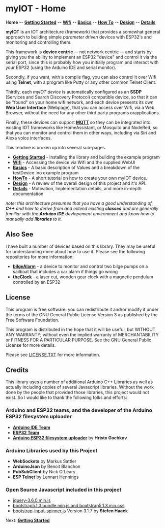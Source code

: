 # myIOT - Home

**Home** --
**[Getting Started](getting_started.md)** --
**[Wifi](wifi.md)** --
**[Basics](basics.md)** --
**[How To](how_to.md)** --
**[Design](design.md)** --
**[Details](details.md)**

**myIOT** is an IOT architecture (framework) that provides a somewhat general
approach to building simple *parameter driven* devices with ESP32's and monitoring and
controlling them.

This framework is **device centric** -- not network centric -- and starts by giving
you the ability to implement an ESP32 "device" and control it via the serial port, since
this is probably how you initially program and interact with your ESP32 (using the Arduino
IDE and serial monitor).

Secondly, if you want, with a compile flag, you can also control it over Wifi using
**Telnet**, with a program like Putty or any other common Telnet Client.

Thirdly, each *myIOT device* is automatically configured as an **SSDP** (Services and Search Discovery Protocol)
compatible device, so that it can be "found" on your home wifi network, and
each device presents its own **Web User Interface** (Webpage), that you can
access over Wifi, via a Web Browser, without the need for any other third
party programs orapplications.

Finally, these devices can support **[MQTT](https://en.wikipedia.org/wiki/MQTT)** so they
can be integrated into existing IOT frameworks like HomeAssistant, or Mosquito and NodeRed,
so that you can monitor and control them in other ways, including via Siri and Alexa
voice interfaces.

This readme is broken up into several sub-pages.

- **[Getting Started](getting_started.md)** - Installing the library and building the example program
- **[Wifi](wifi.md)** - Accessing the device via Wifi and the supplied WebUI
- **[Basics](basics.md)** - A basic description of Values and a breakdown of the testDevice.ino example program
- **[HowTo](how_to.md)** - A short tutorial on how to create your own myIOT device.
- **[Design](design.md)** - A review of the overall design of this project and it's API.
- **[Details](details.md)** - Motivation, Implementation details, and more in-depth documentation

*note: this architecture presumes that you have a good understanding of **C++** and
how to derive from and extend existing **classes** and are generally familiar with
the **Arduino IDE** devlopement environment and know how to manually add **libraries** to it.*

## Also See

I have built a number of devices based on this library.  They may be useful
for understanding more about how to use it.  Please see the
following repositories for more information:

- **[bilgeAlarm](https://github.com/phorton1/Arduino-bilgeAlarm)** - a device to monitor and control two bilge pumps on a sailboat that includes a car alarm if things go wrong
- **[theClock](https://github.com/phorton1/Arduino-theClock)** - a laser cut, wooden gear clock with a magnetic pendulum controlled by an ESP32

## License

This program is free software: you can redistribute it and/or modify
it under the terms of the GNU General Public License Version 3 as published by
the Free Software Foundation.

This program is distributed in the hope that it will be useful,
but WITHOUT ANY WARRANTY; without even the implied warranty of
MERCHANTABILITY or FITNESS FOR A PARTICULAR PURPOSE.  See the
GNU General Public License for more details.

Please see [LICENSE.TXT](https://github.com/phorton1/Arduino-libraries-myIOT/blob/master/LICENSE.TXT) for more information.

## Credits

This library uses a number of additional Arduino C++ Libraries as well as actually
including copies of several Javascript libraries.  Without the work done by the
people that provided those libraries, this project would not exist.  So I would
like to thank the following folks and efforts:

### Arduino and ESP32 teams, and the developer of the Arduino ESP32 filesystem uploader

- [**Arduino IDE Team**](https://www.arduino.cc/en/software)
- [**ESP32 Team**](https://docs.espressif.com/projects/arduino-esp32/en/latest/installing.html)
- [**Arduino ESP32 filesystem uploader**](https://github.com/me-no-dev/arduino-esp32fs-plugin) by **Hristo Gochkov**

### Arduino Libraries used by this Project

- **WebSockets** by Markus Sattler
- **ArduinoJson** by Benoit Blanchon
- **PubSubClient** by Nick O'Leary
- **ESP Telnet** by Lennart Hennings

### Open Source Javascript included in this project

- [jquery-3.6.0.min.js](https://jquery.com/download/)
- [bootstrap5.1.3.bundle.min.js and bootstrap5.1.3.min.css](https://getbootstrap.com/docs/5.1/getting-started/download/)
- [bootstrap-input-spinner.js](https://github.com/shaack/bootstrap-input-spinner) Version 3.1.7 by **Stefen Haack**


Next: **[Getting Started](getting_started.md)**